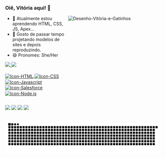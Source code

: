 ### Oiê, Vitória aqui! 🦊
<div>
<img align="right" alt="Desenho-Vitória-e-Gatinhos" src="https://i.picasion.com/pic92/9de98ff45cc9603b9674ad30b7a9b361.gif" width="300" height="300" border="0" alt="https://picasion.com/">
</div>

- 🌱 Atualmente estou aprendendo HTML, CSS, JS, Apex... 
- 👻 Gosto de passar tempo projetando modelos de sites e depois reproduzindo.
- 😄 Pronomes: She/Her

<div>
  <a href="https://github.com/vitoriasouza243">
  <img heigth="180em" src="https://github-readme-stats.vercel.app/api?username=vitoriasouza243&show_icons=true&theme=radical">
  <img heigth="180em" src="https://github-readme-stats.vercel.app/api/top-langs/?username=vitoriasouza243&layout=compact)](https://github.com/vitoriasouza243/github-readme-statsshow_icons=true&theme=radical">
</div>

<div style="display: inline_block"><br>
    <img align="center" alt="Icon-HTML" height"30" width="100" src="https://cdn-icons-png.flaticon.com/512/5486/5486335.png">
    <img align="center" alt="Icon-CSS" height"30" width="100" src="https://cdn-icons-png.flaticon.com/512/5486/5486331.png">
    <img align="center" alt="Icon-Javascript" height"30" width="100" src="https://cdn-icons-png.flaticon.com/512/5486/5486367.png">
    <img align="center" alt="Icon-Salesforce" height"30" width="180" src="https://www.opencodez.com/wp-content/uploads/2018/04/Learning-Apex-Salesforce.png">
    <img align="center" alt="Icon-Node.js" height"30" width="100" src="https://academyclass.com/wp-content/uploads/2021/11/ACCL-NodeJS-300x300.png"> 
</div>
  
  ##
  
  <div>
    <a href="https://discord.gg/hWg45gFU" target="_blank"><img src="https://img.shields.io/badge/Discord-7289DA?style=for-the-badge&logo=discord&logoColor=white"></a>
    <a href="mailto:souza.vitoria0405@gmail.com" target="_blank"><img src="https://img.shields.io/badge/Gmail-D14836?style=for-the-badge&logo=gmail&logoColor=white"></a>
    <a href="https://www.instagram.com/souz4_vit0ria/" target="_blank"><img src="https://img.shields.io/badge/Instagram-E4405F?style=for-the-badge&logo=instagram&logoColor=white"></a>
    <a href="https://www.linkedin.com/in/vit%C3%B3ria-silva-de-souza-305266204/" target="_blank"><img src="https://img.shields.io/badge/LinkedIn-0077B5?style=for-the-badge&logo=linkedin&logoColor=white"></a>
  </div>
  
##

![Snake animation](https://github.com/vitoriasouza243/vitoriasouza243/blob/output/github-contribution-grid-snake.svg)
